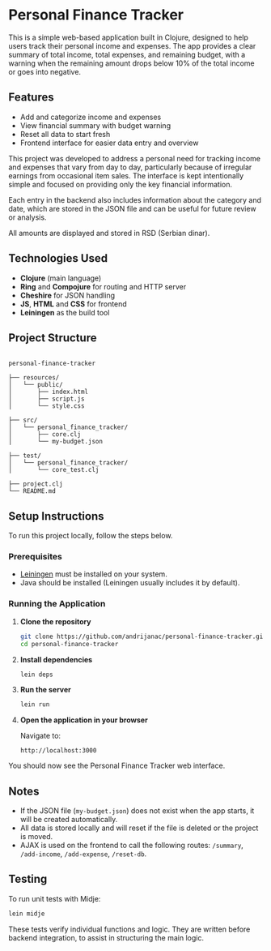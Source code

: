 # Personal Finance Tracker

This is a simple web-based application built in Clojure, designed to help users track their personal income and expenses. The app provides a clear summary of total income, total expenses, and remaining budget, with a warning when the remaining amount drops below 10% of the total income or goes into negative.

## Features

- Add and categorize income and expenses
- View financial summary with budget warning
- Reset all data to start fresh
- Frontend interface for easier data entry and overview

This project was developed to address a personal need for tracking income and expenses that vary from day to day, particularly because of irregular earnings from occasional item sales. The interface is kept intentionally simple and focused on providing only the key financial information.

Each entry in the backend also includes information about the category and date, which are stored in the JSON file and can be useful for future review or analysis.

All amounts are displayed and stored in RSD (Serbian dinar).

## Technologies Used

- **Clojure** (main language)
- **Ring** and **Compojure** for routing and HTTP server
- **Cheshire** for JSON handling
- **JS**, **HTML** and **CSS** for frontend
- **Leiningen** as the build tool

## Project Structure

```

personal-finance-tracker

├── resources/
│   └── public/
│       ├── index.html
│       ├── script.js
│       └── style.css

├── src/
│   └── personal_finance_tracker/
│       ├── core.clj
│       └── my-budget.json

├── test/
│   └── personal_finance_tracker/
│       └── core_test.clj

├── project.clj
└── README.md

````

## Setup Instructions

To run this project locally, follow the steps below.

### Prerequisites

- [Leiningen](https://leiningen.org/) must be installed on your system.
- Java should be installed (Leiningen usually includes it by default).

### Running the Application

1. **Clone the repository**

   ```bash
   git clone https://github.com/andrijanac/personal-finance-tracker.git
   cd personal-finance-tracker
   ```

2. **Install dependencies**

   ```bash
   lein deps
   ```

3. **Run the server**

   ```bash
   lein run
   ```

4. **Open the application in your browser**

   Navigate to:

   ```
   http://localhost:3000
   ```

You should now see the Personal Finance Tracker web interface.


## Notes

* If the JSON file (`my-budget.json`) does not exist when the app starts, it will be created automatically.
* All data is stored locally and will reset if the file is deleted or the project is moved.
* AJAX is used on the frontend to call the following routes: `/summary`, `/add-income`, `/add-expense`, `/reset-db`.

## Testing

To run unit tests with Midje:

```bash
lein midje
```

These tests verify individual functions and logic. They are written before backend integration, to assist in structuring the main logic.
